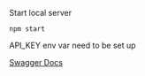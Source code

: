 Start local server

`npm start`

API_KEY env var need to be set up

[Swagger Docs](./docs/swagger.yaml)
